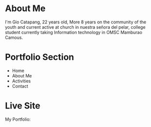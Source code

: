 # About Me
I'm Gio Catapang, 22 years old, More 8 years on the community of the youth and current active at church in nuestra señora del pelar, college student currently taking Information technology in OMSC Mamburao Camous.
# Portfolio Section
* Home
* About Me
* Activities
* Contact
# Live Site
My Portfolio:
